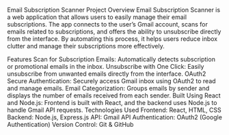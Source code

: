 Email Subscription Scanner
Project Overview
Email Subscription Scanner is a web application that allows users to easily manage their email subscriptions. The app connects to the user’s Gmail account, scans for emails related to subscriptions, and offers the ability to unsubscribe directly from the interface. By automating this process, it helps users reduce inbox clutter and manage their subscriptions more effectively.

Features
Scan for Subscription Emails: Automatically detects subscription or promotional emails in the inbox.
Unsubscribe with One Click: Easily unsubscribe from unwanted emails directly from the interface.
OAuth2 Secure Authentication: Securely access Gmail inbox using OAuth2 to read and manage emails.
Email Categorization: Groups emails by sender and displays the number of emails received from each sender.
Built Using React and Node.js: Frontend is built with React, and the backend uses Node.js to handle Gmail API requests.
Technologies Used
Frontend: React, HTML, CSS
Backend: Node.js, Express.js
API: Gmail API
Authentication: OAuth2 (Google Authentication)
Version Control: Git & GitHub
